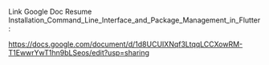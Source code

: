 Link Google Doc 
Resume Installation_Command_Line_Interface_and_Package_Management_in_Flutter :

https://docs.google.com/document/d/1d8UCUIXNqf3LtqqLCCXowRM-T1EwwrYwT1hn9bLSeos/edit?usp=sharing


